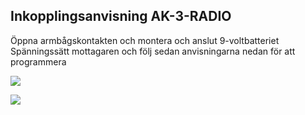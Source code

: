 ## **Inkopplingsanvisning AK-3-RADIO**

Öppna armbågskontakten och montera och anslut 9-voltbatteriet Spänningssätt mottagaren och följ sedan anvisningarna nedan för att programmera

![](_page_0_Figure_4.jpeg)

![](_page_0_Picture_5.jpeg)